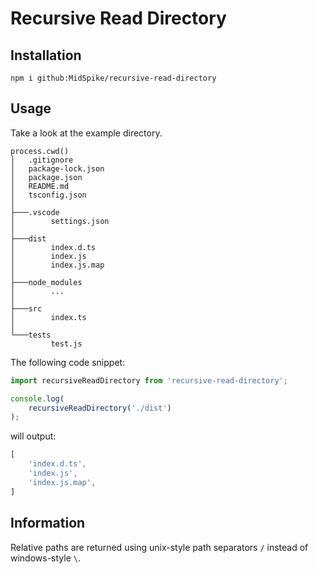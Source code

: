 # Recursive Read Directory

## Installation
```
npm i github:MidSpike/recursive-read-directory
```

## Usage

Take a look at the example directory.
```
process.cwd()
│   .gitignore
│   package-lock.json
│   package.json
│   README.md
│   tsconfig.json
│
├───.vscode
│        settings.json
│
├───dist
│        index.d.ts
│        index.js
│        index.js.map
│
├───node_modules
│        ...
│
├───src
│        index.ts
│
└───tests
         test.js
```

The following code snippet:
```ts
import recursiveReadDirectory from 'recursive-read-directory';

console.log(
    recursiveReadDirectory('./dist')
);
```
will output:
```ts
[
    'index.d.ts',
    'index.js',
    'index.js.map',
]
```

## Information

Relative paths are returned using unix-style path separators `/` instead of windows-style `\`.

